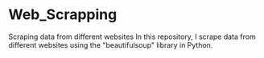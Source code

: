 # Web_Scrapping
Scraping data from different websites
In this repository, I scrape data from different websites using the "beautifulsoup" library in Python.
